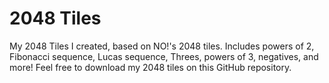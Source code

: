 # 2048 Tiles

My 2048 Tiles I created, based on NO!'s 2048 tiles. Includes powers of 2, Fibonacci sequence, Lucas sequence, Threes, powers of 3, negatives, and more! Feel free to download my 2048 tiles on this GitHub repository.
